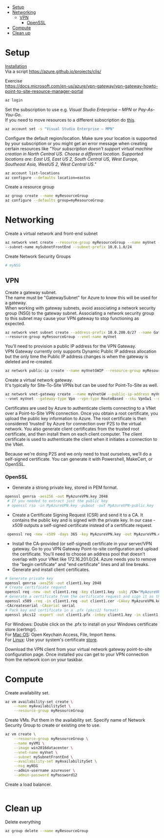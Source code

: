    * [Setup](#setup)
   * [Networking](#networking)
      * [VPN](#vpn)
         * [OpenSSL](#openssl)
   * [Compute](#compute)
   * [Clean up](#clean-up)

# Setup
[Installation](https://docs.microsoft.com/en-us/cli/azure/install-azure-cli-apt?view=azure-cli-latest)  
Via a script https://azure.github.io/projects/clis/

Exercise  
https://docs.microsoft.com/en-us/azure/vpn-gateway/vpn-gateway-howto-point-to-site-resource-manager-portal

```bash
az login
```

Set the subscription to use e.g. *Visual Studio Enterprise – MPN* or *Pay-As-You-Go*.  
If you need to move resources to a different subscription do [this](https://docs.microsoft.com/en-us/azure/azure-resource-manager/resource-group-move-resources).
```bash
az account set -s "Visual Studio Enterprise – MPN"
```

Configure the default region/location. Make sure your location is supported by your subscription or you might get an error message when creating certain resources like *"Your subscription doesn't support virtual machine creation in North Central US. Choose a different location. Supported locations are: East US, East US 2, South Central US, West Europe, Southeast Asia, WestUS 2, West Central US."*
```bash
az account list-locations
az configure --defaults location=eastus
```

Create a resource group
```bash
az group create --name myResourceGroup
az configure --defaults group=myResourceGroup
```

# Networking

Create a virtual network and front-end subnet
```bash
az network vnet create --resource-group myResourceGroup --name myVnet --address-prefix 10.0.0.0/16 \
--subnet-name mySubnetFrontEnd --subnet-prefix 10.0.1.0/24
```

Create Network Security Groups
```bash
# myNSG
```

## VPN
Create a gateway subnet.  
The name must be "GatewaySubnet" for Azure to know this will be used for a gateway.  
When working with gateway subnets, avoid associating a network security group (NSG) to the gateway subnet. Associating a network security group to this subnet may cause your VPN gateway to stop functioning as expected.
```bash
az network vnet subnet create --address-prefix 10.0.200.0/27 --name GatewaySubnet \
--resource-group myResourceGroup --vnet-name myVnet
```

You'll need to provision a public IP address for the VPN Gateway.  
VPN Gateway currently only supports Dynamic Public IP address allocation but the only time the Public IP address changes is when the gateway is deleted and re-created.
```bash
az network public-ip create --name myVnetGWIP --resource-group myResourceGroup --allocation-method Dynamic
```

Create a virtual network gateway.  
It's typically for Site-To-Site VPNs but can be used for Point-To-Site as well.
```bash
az network vnet-gateway create --name myVnetGW --public-ip-address myVnetGWIP --resource-group myResourceGroup \
--vnet myVnet --gateway-type Vpn --vpn-type RouteBased --sku VpnGw1 --no-wait
```

Certificates are used by Azure to authenticate clients connecting to a VNet over a Point-to-Site VPN connection. Once you obtain a root certificate, you upload the public key information to Azure. The root certificate is then considered 'trusted' by Azure for connection over P2S to the virtual network. You also generate client certificates from the trusted root certificate, and then install them on each client computer. The client certificate is used to authenticate the client when it initiates a connection to the VNet.

Because we're doing P2S and we only need to trust ourselves, we'll do a self-signed certificate. You can generate it with Powershell, MakeCert, or OpenSSL.

### OpenSSL
- Generate a strong private key, stored in PEM format.
```bash
openssl genrsa -aes256 -out MyAzureVPN.key 2048
 # If you needed to extract just the public key
 # openssl rsa -in MyAzureVPN.key -pubout -out MyAzureVPN-public.key
```
- Create a Certificate Signing Request (CSR) and send it to a CA. It contains the public key and is signed with the private key. In our case -x509 outputs a self-signed certificate instead of a certificate request.
```bash
 openssl req -new -x509 -days 365 -key MyAzureVPN.key -out MyAzureVPN.cer -subj /CN="MyAzureVPN"
```
- Install the CA-provided (or self-signed) certificate in your server/VPN gateway. Go to you VPN Gateway Point-to-site configuration and upload the certificate. You'll need to choose an address pool that doesn't overlap with your VNet like 172.16.201.0/24. Azure needs you to remove the "begin certificate" and "end certificate" lines and all line breaks.
- Generate and install client certificates.
```bash
# Generate private key
openssl genrsa -aes256 -out client1.key 2048
# Create certificate request
openssl req -new -out client1.req -key client1.key -subj /CN="MyAzureVPN"
# Generate a certificate from the certificate request and sign it as the CA that you are.
openssl x509 -req -in client1.req -out client1.cer -CAkey MyAzureVPN.key -CA MyAzureVPN.cer -days 1800 \
-CAcreateserial -CAserial serial
# Pack key and certificate in a .pfx (pkcs12 format)
openssl pkcs12 -export -out client1.pfx -inkey client1.key -in client1.cer -certfile MyAzureVPN.cer
```
For Windows: Double click on the .pfx to install on your Windows certificate store (certmgr).  
For [Mac OS](https://www.sslsupportdesk.com/how-to-import-a-certificate-into-mac-os/): Open Keychain Access, File, Import Items.  
For [Linux](https://superuser.com/questions/437330/how-do-you-add-a-certificate-authority-ca-to-ubuntu): Use your system's certificate [store](https://unix.stackexchange.com/questions/90450/adding-a-self-signed-certificate-to-the-trusted-list).

Download the VPN client from your virtual network gateway point-to-site configuration page. Once installed you can get to your VPN connection from the network icon on your taskbar.

# Compute
Create availability set.
```bash
az vm availability-set create \
    --name myAvailabilitySet \
    --resource-group myResourceGroup
```

Create VMs. Put them in the availability set. Specify name of Network Security Group to create or existing one to use.
```bash
az vm create \
    --resource-group myResourceGroup \
    --name myVM1 \
    --image win2016datacenter \
    --vnet-name myVnet \
    --subnet mySubnetFrontEnd \
    --availability-set myAvailabilitySet \
    --nsg myNSG
    --admin-username azureuser \
    --admin-password myPassword12
```

Create a load balancer.
```bash

```

# Clean up
Delete everything
```bash
az group delete --name myResourceGroup
```
